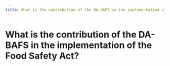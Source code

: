 ```yaml
---
title: What is the contribution of the DA-BAFS in the implementation of the Food Safety Act?
---
```


# What is the contribution of the DA-BAFS in the implementation of the Food Safety Act?
